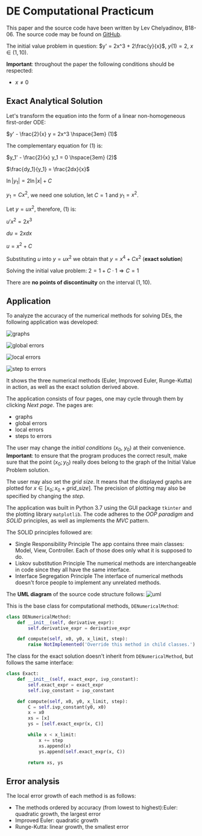 # DE Computational Practicum

This paper and the source code have been written by Lev Chelyadinov, B18-06.
The source code may be found on [GitHub](https://github.com/illright/de-practicum-f19).



The initial value problem in question: $y' = 2x^3 + 2\frac{y}{x}$,  $y(1) = 2$,  $x \in (1, 10)$.

**Important**: throughout the paper the following conditions should be respected:

* $x \neq 0$

## Exact Analytical Solution

Let's transform the equation into the form of a linear non-homogeneous first-order ODE:

$y' - \frac{2}{x} y = 2x^3 \hspace{3em} (1)$

The complementary equation for $(1)$ is:

$y_1' - \frac{2}{x} y_1 = 0 \hspace{3em} (2)$

$\frac{dy_1}{y_1} = \frac{2dx}{x}$

$\ln{|y_1|} = 2 \ln{|x|} + C$

$y_1 = C x^2$, we need one solution, let $C = 1$ and $y_1 = x^2$.


Let $y = ux^2$, therefore, $(1)$ is:

$u' x^2 = 2x^3$

$du = 2x dx$

$u = x^2 + C$

Substituting $u$ into $y = u x^2$ we obtain that $y = x^4 + C x^2$    (**exact solution**)

Solving the initial value problem: $2 = 1 + C \cdot 1 \Rightarrow C = 1$

There are **no points of discontinuity** on the interval $(1, 10)$.



## Application

To analyze the accuracy of the numerical methods for solving DEs, the following application was developed:

![graphs](graphs.png)

![global errors](global_errors.png)

![local errors](local_errors.png)

![step to errors](step_to_errors.png)



It shows the three numerical methods (Euler, Improved Euler, Runge-Kutta) in action, as well as the exact solution derived above. 

The application consists of four pages, one may cycle through them by clicking _Next page_.
The pages are:

* graphs
* global errors
* local errors
* steps to errors

The user may change the _initial conditions_ ($x_0$, $y_0$) at their convenience.
**Important**: to ensure that the program produces the correct result, make sure that the point $( x_0; y_0 )$ really does belong to the graph of the Initial Value Problem solution.

The user may also set the _grid size_. It means that the displayed graphs are plotted for $x \in [x_0; x_0 + grid\_size]$. The precision of plotting may also be specified by changing the _step_.



The application was built in Python 3.7 using the GUI package `tkinter` and the plotting library `matplotlib`. The code adheres to the _OOP paradigm_ and _SOLID_ principles, as well as implements the _MVC_ pattern.

The SOLID principles followed are:

* Single Responsibility Principle
  The app contains three main classes: Model, View, Controller. Each of those does only what it is supposed to do.
* Liskov substitution Principle
  The numerical methods are interchangeable in code since they all have the same interface.
* Interface Segregation Principle
  The interface of numerical methods doesn't force people to implement any unrelated methods.

The **UML diagram** of the source code structure follows:
![uml](classes.png)

This is the base class for computational methods, `DENumericalMethod`:

```python
class DENumericalMethod:
    def __init__(self, derivative_expr):
        self.derivative_expr = derivative_expr

    def compute(self, x0, y0, x_limit, step):
        raise NotImplemented('Override this method in child classes.')
```

The class for the exact solution doesn't inherit from `DENumericalMethod`, but follows the same interface:

```python
class Exact:
    def __init__(self, exact_expr, ivp_constant):
        self.exact_expr = exact_expr
        self.ivp_constant = ivp_constant

    def compute(self, x0, y0, x_limit, step):
        C = self.ivp_constant(y0, x0)
        x = x0
        xs = [x]
        ys = [self.exact_expr(x, C)]

        while x < x_limit:
            x += step
            xs.append(x)
            ys.append(self.exact_expr(x, C))

        return xs, ys
```



## Error analysis

The local error growth of each method is as follows:

* The methods ordered by accuracy (from lowest to highest):Euler: quadratic growth, the largest error
* Improved Euler: quadratic growth
* Runge-Kutta: linear growth, the smallest error